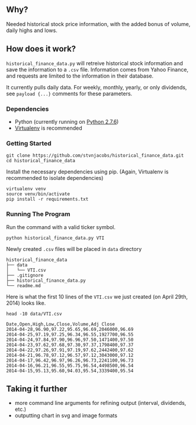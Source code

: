 ## Why?

Needed historical stock price information, with the added bonus of volume, daily highs and lows.

## How does it work?

```historical_finance_data.py``` will retreive historical stock information and save the information to a ```.csv``` file.  Information comes from Yahoo Finance, and requests are limited to the information in their database.

It currently pulls daily data.  For weekly, monthly, yearly, or only dividends, see ```payload {...}``` comments for these parameters.

### Dependencies

- Python (currently running on [Python 2.7.6](https://docs.python.org/2/))
- [Virtualenv](https://virtualenv.pypa.io/en/latest/) is recommended

### Getting Started

```
git clone https://github.com/stvnjacobs/historical_finance_data.git
cd historical_finance_data
```

Install the necessary dependencies using pip.  (Again, Virtualenv is recommended to isolate dependencies)

```
virtualenv venv
source venv/bin/activate
pip install -r requirements.txt
```

### Running The Program
Run the command with a valid ticker symbol.

```
python historical_finance_data.py VTI
```

Newly created ```.csv``` files will be placed in ```data``` directory

```
historical_finance_data
├── data
│   └── VTI.csv
├── .gitignore
├── historical_finance_data.py
└── readme.md

```

Here is what the first 10 lines of the ```VTI.csv``` we just created (on April 29th, 2014) looks like.

```
head -10 data/VTI.csv
```

```
Date,Open,High,Low,Close,Volume,Adj Close
2014-04-28,96.90,97.22,95.65,96.69,2046000,96.69
2014-04-25,97.19,97.25,96.34,96.55,1927700,96.55
2014-04-24,97.84,97.90,96.96,97.50,1471400,97.50
2014-04-23,97.62,97.68,97.30,97.37,1798400,97.37
2014-04-22,97.26,97.91,97.19,97.62,2442400,97.62
2014-04-21,96.78,97.12,96.57,97.12,3043000,97.12
2014-04-17,96.42,96.97,96.26,96.73,2241100,96.73
2014-04-16,96.21,96.55,95.75,96.54,4498500,96.54
2014-04-15,95.13,95.60,94.03,95.54,3339400,95.54
```

## Taking it further

-  more command line arguments for refining output (interval, dividends, etc.)
-  outputting chart in svg and image formats
